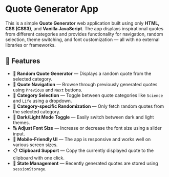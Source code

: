 # Quote Generator App

This is a simple **Quote Generator** web application built using only **HTML, CSS (CSS3)**, and **Vanilla JavaScript**. The app displays inspirational quotes from different categories and provides functionality for navigation, random selection, theme switching, and font customization — all with no external libraries or frameworks.

## 🧠 Features

- 🔀 **Random Quote Generator** — Displays a random quote from the selected category.
- 🔎 **Quote Navigation** — Browse through previously generated quotes using `Previous` and `Next` buttons.
- 📁 **Category Selection** — Toggle between quote categories like `Science` and `Life` using a dropdown.
- 🎲 **Category-specific Randomization** — Only fetch random quotes from the selected category.
- 🌙 **Dark/Light Mode Toggle** — Easily switch between dark and light themes.
- 🔠 **Adjust Font Size** — Increase or decrease the font size using a slider input.
- 📱 **Mobile-Friendly UI** — The app is responsive and works well on various screen sizes.
- 📋 **Clipboard Support** — Copy the currently displayed quote to the clipboard with one click.
- 🧠 **State Management** — Recently generated quotes are stored using `sessionStorage`.
